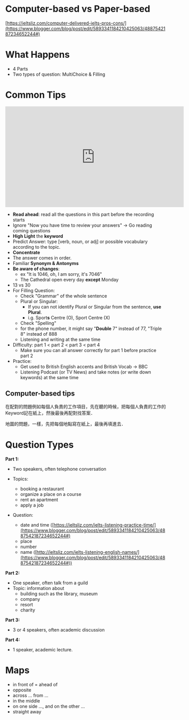Computer-based vs Paper-based
=========================

[https://ieltsliz.com/computer-delivered-ielts-pros-cons/](https://www.blogger.com/blog/post/edit/5893341184210425063/4887542187234652244#)

What Happens
============

- 4 Parts
- Two types of question: MultiChoice & Filling


Common Tips
===========

<iframe allow="accelerometer; autoplay; encrypted-media; gyroscope; picture-in-picture" allowfullscreen="" frameborder="0" height="315" src="https://www.youtube.com/embed/JphIDkrtyuc" width="560"></iframe>

-  **Read ahead**: read all the questions in this part before the recording starts
-  Ignore "Now you have time to review your answers" -> Go reading coming questions
-   **High Light** the **keyword**
-   Predict Answer: type [verb, noun, or adj] or possible vocabulary according to the topic.
-   **Concentrate** 
-  The answer comes in order.
-   Familiar **Synonym & Antonyms**
-  **Be aware of changes**:
	-   ex "It is 1046, oh, I am sorry, it's 7046"
	-   The Cathedral open every day  **except** Monday
-   13 vs 30
-   For Filling Question:
	-   Check "Grammar" of the whole sentence
	-   Plural or Singular:
		-   If you can not identify Plural or Singular from the sentence, **use Plural**.  
		- i.g. Sport**s**  Centre (O), Sport Centre (X)
	-   Check "Spelling"
	-   for the phone number, it might say "**Double** 7" instead of 77, "Triple 8" instead of 888
	-   Listening and writing at the same time
- Difficulty: part 1 < part 2 < part 3 < part 4
	- Make sure you can all answer correctly for part 1 before practice part 2
- Practice:
	-  Get used to British English accents and British Vocab -> BBC
	-  Listening Podcast (or TV News) and take notes (or write down keywords) at the same time


Computer-based tips
-------------------------

在配對的問題例如每個人負責的工作項目，先在聽的時候，把每個人負責的工作的Keyword記在紙上，然後最後再配對找答案．

地圖的問題，一樣，先把每個地點寫在紙上，最後再填進去．

Question Types
=============

**Part 1:**

-   Two speakers, often telephone conversation
-   Topics:
	-  booking a restaurant
	-  organize a place on a course
	-  rent an apartment
	-  apply a job

-   Question:

	-   date and time ([https://ieltsliz.com/ielts-listening-practice-time/](https://www.blogger.com/blog/post/edit/5893341184210425063/4887542187234652244#)
	-   place
	-   number
	-   name ([http://ieltsliz.com/ielts-listening-english-names/](https://www.blogger.com/blog/post/edit/5893341184210425063/4887542187234652244#))

**Part 2:**

-   One speaker, often talk from a guild
-   Topic: information about
	-   building such as the library, museum
	-   company
	-   resort
	-   charity

  

**Part 3:**

-   3 or 4 speakers, often academic discussion

**Part 4:**

-   1 speaker, academic lecture.



Maps
====

- in front of = ahead of
- opposite
- across ... from ...
- in the middle
- on one side ..., and on the other ...
- straight away
